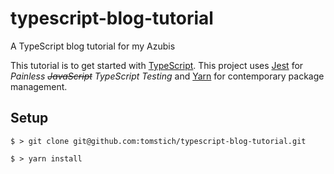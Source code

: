 # typescript-blog-tutorial
A TypeScript blog tutorial for my Azubis

This tutorial is to get started with [TypeScript](https://www.typescriptlang.org). This project uses [Jest](https://facebook.github.io/jest/)
for *Painless ~~JavaScript~~ TypeScript Testing* and [Yarn](https://yarnpkg.com/en/docs/install) for contemporary package management.

## Setup

```
$ > git clone git@github.com:tomstich/typescript-blog-tutorial.git

$ > yarn install
```
